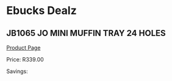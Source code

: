 
# Ebucks Dealz
## JB1065 JO MINI MUFFIN TRAY 24 HOLES
[Product Page](https://www.ebucks.com/web/shop/productSelected.do?prodId=1135623892&catId=704983235)

Price: R339.00

Savings: 


	